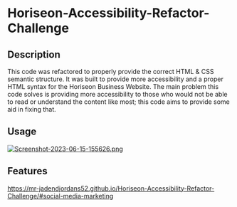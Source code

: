 # Horiseon-Accessibility-Refactor-Challenge

## Description

This code was refactored to properly provide the correct HTML & CSS semantic structure. It was built to provide more accessibility and a proper HTML syntax for the Horiseon Business Website. The main problem this code solves is providing more accessibility to those who would not be able to read or understand the content like most; this code aims to provide some aid in fixing that. 

## Usage

[![Screenshot-2023-06-15-155626.png](https://i.postimg.cc/FsJ87jfR/Screenshot-2023-06-15-155626.png)](https://postimg.cc/RN4XYJL5)

## Features

 https://mr-jadendjordans52.github.io/Horiseon-Accessibility-Refactor-Challenge/#social-media-marketing
